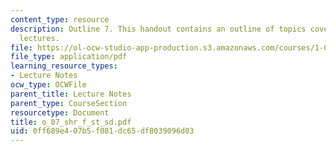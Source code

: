 ```yaml
---
content_type: resource
description: Outline 7. This handout contains an outline of topics covered in course
  lectures.
file: https://ol-ocw-studio-app-production.s3.amazonaws.com/courses/1-054-mechanics-and-design-of-concrete-structures-spring-2004/0ff689e407b5f081dc65df8039096d03_o_07_shr_f_st_sd.pdf
file_type: application/pdf
learning_resource_types:
- Lecture Notes
ocw_type: OCWFile
parent_title: Lecture Notes
parent_type: CourseSection
resourcetype: Document
title: o_07_shr_f_st_sd.pdf
uid: 0ff689e4-07b5-f081-dc65-df8039096d03
---
```

